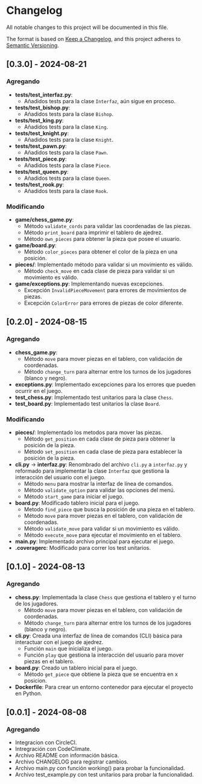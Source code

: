 # Changelog

All notable changes to this project will be documented in this file.

The format is based on [Keep a Changelog](https://keepachangelog.com/en/1.1.0/),
and this project adheres to [Semantic Versioning](https://semver.org/spec/v2.0.0.html).

## [0.3.0] - 2024-08-21
### Agregando
- **tests/test_interfaz.py**:
  - Añadidos tests para la clase `Interfaz`, aún sigue en proceso.
- **tests/test_bishop.py**:
  - Añadidos tests para la clase `Bishop`.
- **tests/test_king.py**:
  - Añadidos tests para la clase `King`.
- **tests/test_knight.py**:
  - Añadidos tests para la clase `Knight`.
- **tests/test_pawn.py**:
  - Añadidos tests para la clase `Pawn`.
- **tests/test_piece.py**:
  - Añadidos tests para la clase `Piece`.
- **tests/test_queen.py**:
  - Añadidos tests para la clase `Queen`.
- **tests/test_rook.py**:
  - Añadidos tests para la clase `Rook`.
### Modificando
- **game/chess_game.py**:
  - Método `validate_cords` para validar las coordenadas de las piezas.
  - Método `print_board` para imprimir el tablero de ajedrez.
  - Método `own_pieces` para obtener la pieza que posee el usuario.
- **game/board.py**:
  - Método `color_pieces` para obtener el color de la pieza en una posición.
- **pieces/**: Implementado método para validar si un movimiento es válido.
  - Método `check_move` en cada clase de pieza para validar si un movimiento es válido.
- **game/exceptions.py**: Implementando nuevas excepciones.
  - Excepción `InvalidPieceMovement` para errores de movimientos de piezas.
  - Excepción `ColorError` para errores de piezas de color diferente.
## [0.2.0] - 2024-08-15
### Agregando
- **chess_game.py**:
  - Método `move` para mover piezas en el tablero, con validación de coordenadas.
  - Método `change_turn` para alternar entre los turnos de los jugadores (blanco y negro).
- **exceptions.py**: Implementado excepciones para los errores que pueden ocurrir en el juego.
- **test_chess.py**: Implementado test unitarios para  la clase `Chess`.
- **test_board.py**: Implementado test unitarios la clase `Board`.
### Modificando
- **pieces/**: Implementado los metodos para mover las piezas.
  - Método `get_position` en cada clase de pieza para obtener la posición de la pieza.
  - Método `set_position` en cada clase de pieza para establecer la posición de la pieza.
- **cli.py** -> **interfaz.py**: Renombrado del archivo `cli.py` a `interfaz.py` y reformado para implementar la clase `Interfaz` que gestiona la interacción del usuario con el juego.
  - Método `menu` para mostrar la interfaz de línea de comandos.
  - Método `validate_option` para validar las opciones del menú.
  - Método `start_game` para iniciar el juego.
- **board.py**: Modificado tablero inicial para el juego.
  - Metodo `find_piece` que busca la posición de una pieza en el tablero.
  - Método `move` para mover piezas en el tablero, con validación de coordenadas.
  - Método `validate_move` para validar si un movimiento es válido.
  - Método `execute_move` para ejecutar el movimiento en el tablero.
- **main.py**: Implementado archivo principal para ejecutar el juego.
- **.coveragerc**: Modificado para correr los test unitarios.
## [0.1.0] - 2024-08-13
### Agregando
- **chess.py**: Implementada la clase `Chess` que gestiona el tablero y el turno de los jugadores.
  - Método `move` para mover piezas en el tablero, con validación de coordenadas.
  - Método `change_turn` para alternar entre los turnos de los jugadores (blanco y negro).
- **cli.py**: Creada una interfaz de línea de comandos (CLI) básica para interactuar con el juego de ajedrez.
  - Función `main` que inicializa el juego.
  - Función `play` que gestiona la interacción del usuario para mover piezas en el tablero.
- **board.py**: Creado un tablero inicial para el juego.
  - Método `get_piece` que obtiene la pieza que se encuentra en x posicion.
- **Dockerfile**: Para crear un entorno contenedor para ejecutar el proyecto en Python.
## [0.0.1] - 2024-08-08
### Agregando
- Integracion con CircleCI.
- Intregración con CodeClimate.
- Archivo README con información básica.
- Archivo CHANGELOG para registrar cambios.
- Archivo main.py con función working() para probar la funcionalidad.
- Archivo test_example.py con test unitarios para probar la funcionalidad.
